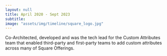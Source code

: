 ```yaml
---
layout: null
title: April 2020 - Sept 2023
subtitle:
image: "assets/img/timeline/square_logo.jpg"
---
```

Co-Architected, developed and was the tech lead for the Custom Attributes team that enabled third-party and first-party teams to add custom attributes across many of Square Offerings.
